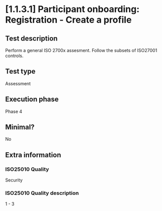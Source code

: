 
# [1.1.3.1] Participant onboarding: Registration - Create a profile
 
## Test description
Perform a general ISO 2700x assesment. Follow the subsets of ISO27001 controls.
 
## Test type
Assessment
 
## Execution phase
Phase 4
 
## Minimal?
No
 
## Extra information
### ISO25010 Quality
Security
### ISO25010 Quality description
1 - 3
    